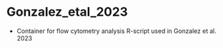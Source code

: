 # Gonzalez_etal_2023
- Container for flow cytometry analysis R-script used in Gonzalez et al. 2023 

